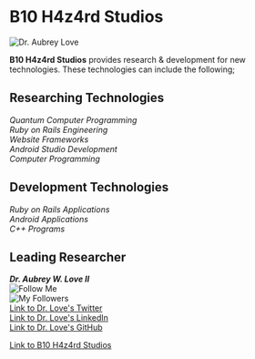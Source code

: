 # B10 H4z4rd Studios
![Dr. Aubrey Love](https://pbs.twimg.com/media/Eo1da-YXEAQSoYT?format=jpg&name=small)

**B10 H4z4rd Studios** provides research & development for new technologies. These
technologies can include the following;

## Researching Technologies ##
_Quantum Computer Programming_  
_Ruby on Rails Engineering_  
_Website Frameworks_  
_Android Studio Development_  
_Computer Programming_  

## Development Technologies ##
_Ruby on Rails Applications_  
_Android Applications_  
_C++ Programs_  

## Leading Researcher ##
_**Dr. Aubrey W. Love II**_  
![Follow Me](https://img.shields.io/twitter/follow/H4ck3rB10?label=Follow%20Me&style=social)  
![My Followers](https://img.shields.io/twitter/follow/H4ck3rB10?label=Following%20%40H4ck3rB10&style=social)  
[Link to Dr. Love's Twitter](https://twitter.com/H4ck3rB10)  
[Link to Dr. Love's LinkedIn](https://www.linkedin.com/in/dr-aubrey-love-ii-0051b1202/)  
[Link to Dr. Love's GitHub](https://github.com/B10-H4ck3r)  
  
[Link to B10 H4z4rd Studios](https://www.b10h4z4rd.com)  
